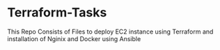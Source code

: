 # Terraform-Tasks
This Repo Consists of Files to deploy EC2 instance using Terraform and installation of Nginix and Docker using Ansible
